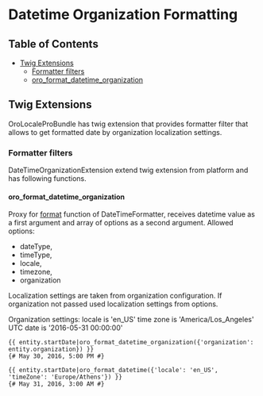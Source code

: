 Datetime Organization Formatting
============================

Table of Contents
-----------------
  - [Twig Extensions](#twig-extensions)
    - [Formatter filters](#formatter-filters)
    - [oro_format_datetime_organization](#oro_format_datetime_organization)

Twig Extensions
---------------

OroLocaleProBundle has twig extension that provides formatter filter that allows to get formatted date by organization localization settings.

### Formatter filters

DateTimeOrganizationExtension extend twig extension from platform and has following functions.

#### oro_format_datetime_organization

Proxy for [format](#format) function of DateTimeFormatter, receives datetime value as a first argument
and array of options as a second argument. Allowed options:
  * dateType,
  * timeType,
  * locale,
  * timezone,
  * organization

Localization settings are taken from organization configuration. If organization not passed used localization settings from options.

Organization settings:
locale is 'en_US'
time zone is 'America/Los_Angeles'
UTC date is '2016-05-31 00:00:00'

```
{{ entity.startDate|oro_format_datetime_organization({'organization': entity.organization}) }}
{# May 30, 2016, 5:00 PM #}

{{ entity.startDate|oro_format_datetime({'locale': 'en_US', 'timeZone': 'Europe/Athens'}) }}
{# May 31, 2016, 3:00 AM #}
```
